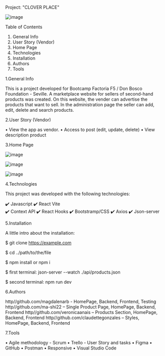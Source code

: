 Project: "CLOVER PLACE"

![image](https://user-images.githubusercontent.com/117834971/222983398-7593be5e-8123-4b7d-9f8f-f50c26bd693b.png)

 
Table of Contents

1.	General Info
2.	User Story (Vendor)
3.	Home Page
4.	Technologies
5.	Installation
6.	Authors
7.	Tools


1.General Info

This is a project developed for Bootcamp Factoria F5 / Don Bosco Foundation - Seville.
A marketplace website for sellers of second-hand products was created. On this website, the vender can advertise the products that want to sell. In the administration page the seller can add, edit, delete and search products.

2.User Story (Vendor)

•	View the app as vendor.
•	Access to post (edit, update, delete)
•	View description product

3.Home Page

![image](https://user-images.githubusercontent.com/117834971/222983287-6ef9a0c5-b772-495a-bcd9-55815dd6785d.png)



![image](https://user-images.githubusercontent.com/117834971/222983102-b36787ca-d080-47b8-a3f2-e72ea1e38a7d.png)



 ![image](https://user-images.githubusercontent.com/117834971/222983090-949158fa-1df3-4cae-b4c6-67d4934bbd5a.png)

 
 
4.Technologies

This project was developed with the following technologies:

✔️ Javascript
✔️ React Vite 	 
✔️ Context API 
✔️ React Hooks
✔️ Bootstramp/CSS 
✔️ Axios 
✔️ Json-server

5.Installation

A little intro about the installation:

$ git clone https://example.com

$ cd ../path/to/the/file

$ npm install or npm i

$ first terminal: json-server --watch ./api/products.json

$ second terminal: npm run dev

 6.Authors 
 
http//github.com/magdalenarb - HomePage, Backend, Frontend, Testing
http//github.com/ma-shi22 – Single Product Page, HomePage, Backend, Frontend 
http//github.com/veronicaanais   – Products Section, HomePage, Backend, Frontend
http//github.com/claudettegonzales – Styles, HomePage, Backend, Frontend

7.Tools

•	Agile methodology - Scrum
•	Trello - User Story and tasks
•	Figma
•	GitHub
•	Postman
•	Responsive
•	Visual Studio Code

